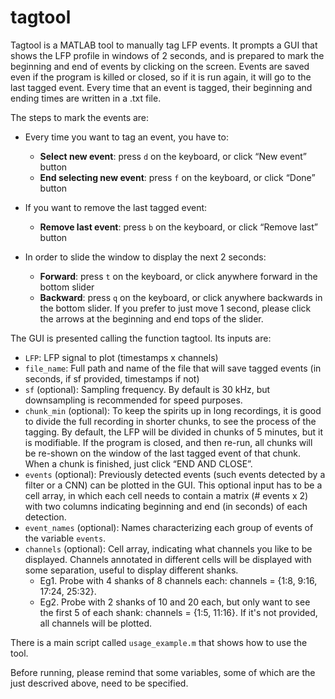 # tagtool

Tagtool is a MATLAB tool to manually tag LFP events. It prompts a GUI that shows the LFP profile in windows of 2 seconds, and is prepared to mark the beginning and end of events by clicking on the screen. Events are saved even if the program is killed or closed, so if it is run again, it will go to the last tagged event. Every time that an event is tagged, their beginning and ending times are written in a .txt file.

The steps to mark the events are:

- Every time you want to tag an event, you have to:
  - **Select new event**: press `d` on the keyboard, or click “New event” button
  - **End selecting new event**: press `f` on the keyboard, or click “Done” button
  
- If you want to remove the last tagged event:
  - **Remove last event**: press `b` on the keyboard, or click “Remove last” button
  
- In order to slide the window to display the next 2 seconds:
  - **Forward**: press `t` on the keyboard, or click anywhere forward in the bottom slider
  - **Backward**: press `q` on the keyboard, or click anywhere backwards in the bottom slider. If you prefer to just move 1 second, please click the arrows at the beginning and end tops of the slider.

The GUI is presented calling the function tagtool. Its inputs are:
  - `LFP`: LFP signal to plot (timestamps x channels)
  - `file_name`: Full path and name of the file that will save tagged events (in seconds, if sf provided, timestamps if not)
  - `sf` (optional): Sampling frequency. By default is 30 kHz, but downsampling is recommended for speed purposes.
  - `chunk_min` (optional): To keep the spirits up in long recordings, it is good to divide the full recording in shorter chunks, to see the process of the tagging. By default, the LFP will be divided in chunks of 5 minutes, but it is modifiable. If the program is closed, and then re-run, all chunks will be re-shown on the window of the last tagged event of that chunk. When a chunk is finished, just click “END AND CLOSE”.
  - `events` (optional): Previously detected events (such events detected by a filter or a CNN) can be plotted in the GUI. This optional input has to be a cell array, in which each cell needs to contain a matrix (# events x 2) with two columns indicating beginning and end (in seconds) of each detection.
  - `event_names` (optional): Names characterizing each group of events of the variable `events`.
  - `channels` (optional): Cell array, indicating what channels you like to be displayed. Channels annotated in different cells will be displayed with some separation, useful to display different shanks.
    - Eg1. Probe with 4 shanks of 8 channels each: channels = {1:8, 9:16, 17:24, 25:32}.
    - Eg2. Probe with 2 shanks of 10 and 20 each, but only want to see the first 5 of each shank: channels = {1:5, 11:16}.
    If it's not provided, all channels will be plotted.

There is a main script called `usage_example.m` that shows how to use the tool. 

Before running, please remind that some variables, some of which are the just descrived above, need to be specified. 
